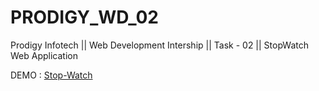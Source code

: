 # PRODIGY_WD_02
Prodigy Infotech || Web Development Intership || Task - 02 || StopWatch Web Application

DEMO : [Stop-Watch](https://website-name.com)


